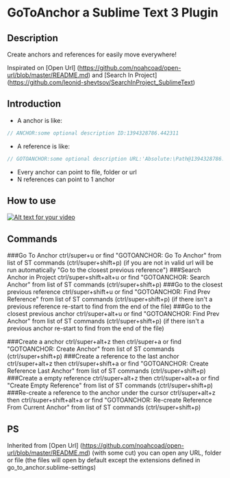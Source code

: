 # GoToAnchor a Sublime Text 3 Plugin

## Description

Create anchors and references for easily move everywhere!

Inspirated on [Open Url] (https://github.com/noahcoad/open-url/blob/master/README.md) and [Search In Project] (https://github.com/leonid-shevtsov/SearchInProject_SublimeText)

## Introduction

* A anchor is like:
```js
// ANCHOR:some optional description ID:1394328786.442311
```

* A reference is like:
```js
// GOTOANCHOR:some optional description URL:'Absolute:\Path@1394328786.442311'
```

* Every anchor can point to file, folder or url
* N references can point to 1 anchor

## How to use

[![Alt text for your video](https://raw.github.com/eecolella/GoToAnchor/master/YouTubeImage.jpg)](http://www.youtube.com/watch?v=ikw48Jm7Q5g)

## Commands

###Go To Anchor
ctrl/super+u or find "GOTOANCHOR: Go To Anchor" from list of ST commands (ctrl/super+shift+p) (if you are not in valid url will be run automatically "Go to the closest previous reference")
###Search Anchor in Project
ctrl/super+shift+alt+u or find "GOTOANCHOR: Search Anchor" from list of ST commands (ctrl/super+shift+p)
###Go to the closest previous reference
ctrl/super+shift+u or find "GOTOANCHOR: Find Prev Reference" from list of ST commands (ctrl/super+shift+p) (if there isn&#39;t a previous reference re-start to find from the end of the file)
###Go to the closest previous anchor
ctrl/super+alt+u or find "GOTOANCHOR: Find Prev Anchor" from list of ST commands (ctrl/super+shift+p) (if there isn&#39;t a previous anchor re-start to find from the end of the file)



###Create a anchor
ctrl/super+alt+z then ctrl/super+a or find "GOTOANCHOR: Create Anchor" from list of ST commands (ctrl/super+shift+p)
###Create a reference to the last anchor
ctrl/super+alt+z then ctrl/super+shift+a or find "GOTOANCHOR: Create Reference Last Anchor" from list of ST commands (ctrl/super+shift+p)
###Create a empty reference
ctrl/super+alt+z then ctrl/super+alt+a or find "Create Empty Reference" from list of ST commands (ctrl/super+shift+p)
###Re-create a reference to the anchor under the cursor
ctrl/super+alt+z then ctrl/super+shift+alt+a or find "GOTOANCHOR: Re-create Reference From Current Anchor" from list of ST commands (ctrl/super+shift+p)


## PS
Inherited from [Open Url] (https://github.com/noahcoad/open-url/blob/master/README.md) (with some cut) you can open any URL, folder or file (the files will open by default except the extensions defined in go_to_anchor.sublime-settings)

